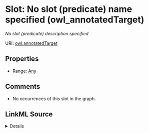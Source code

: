 

# Slot: No slot (predicate) name specified (owl_annotatedTarget)


_No slot (predicate) description specified_







URI: [owl:annotatedTarget](http://www.w3.org/2002/07/owl#annotatedTarget)



<!-- no inheritance hierarchy -->








## Properties

* Range: [Any](../classes/Any.md)





## Comments

* No occurrences of this slot in the graph.



## LinkML Source

<details>

```yaml
name: owl_annotatedTarget
description: No slot (predicate) description specified
title: No slot (predicate) name specified
comments:
- No occurrences of this slot in the graph.
from_schema: sawgraph-kg
rank: 1000
slot_uri: owl:annotatedTarget
alias: owl_annotatedTarget
range: Any

```
</details>